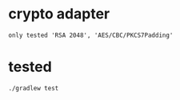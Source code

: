# crypto adapter

```text
only tested 'RSA 2048', 'AES/CBC/PKCS7Padding'
```

# tested

```text
./gradlew test
```